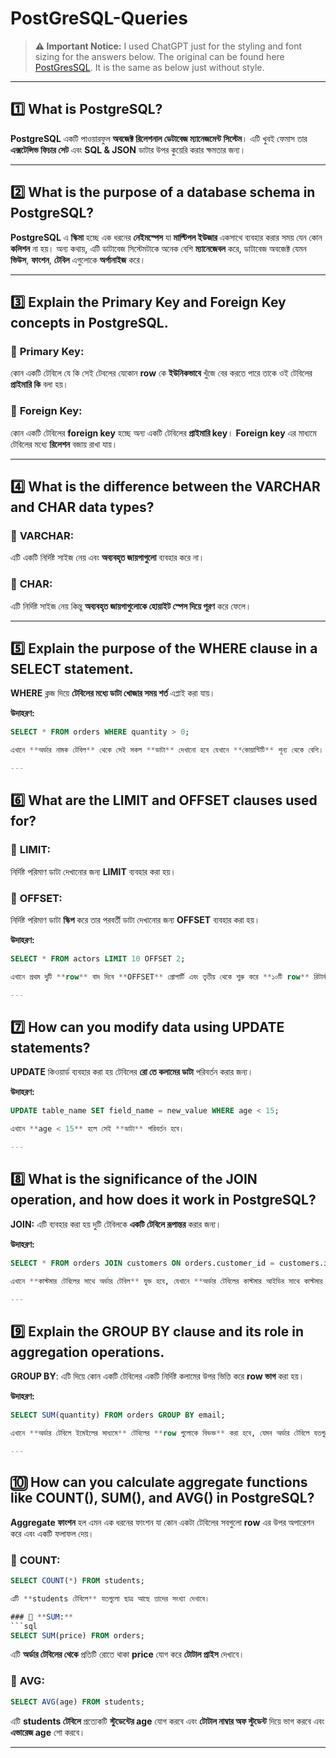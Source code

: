 # PostGreSQL-Queries

> **⚠️ Important Notice:**
> I used ChatGPT just for the styling and font sizing for the answers below. The original can be found here [PostGresSQL](https://docs.google.com/document/d/1fPB6Ow9BFc8QM2Ag75LoLjR6VyKoK_XCiVbqDZsG9xQ/edit?usp=sharing). It is the same as below just without style.


---

## 1️⃣ **What is PostgreSQL?**  
**PostgreSQL** একটি পাওয়ারফুল **অবজেক্ট রিলেশনাল ডেটাবেজ ম্যানেজমেন্ট সিস্টেম**। এটি খুবই ফেমাস তার **এক্সটেন্সিভ ফিচার সেট** এবং **SQL & JSON** ডাটার উপর কুয়েরি করার ক্ষমতার জন্য।

---

## 2️⃣ **What is the purpose of a database schema in PostgreSQL?**  
**PostgreSQL** এ **স্কিমা** হচ্ছে এক ধরনের **নেইমস্পেস** যা **মাল্টিপল ইউজার** একসাথে ব্যবহার করার সময় যেন কোন **কলিশন** না হয়। অন্য কথায়, এটি ডাটাবেজ সিস্টেমটাকে অনেক বেশি **ম্যানেজেবল** করে, ডাটাবেজ অবজেক্ট যেমন **ভিউস**, **ফাংশন**, **টেবিল** এগুলোকে **অর্গানাইজ** করে।

---

## 3️⃣ **Explain the Primary Key and Foreign Key concepts in PostgreSQL.**

### 🔹 **Primary Key:**  
কোন একটি টেবিলে যে কি সেই টেবলের যেকোন **row** কে **ইউনিকভাবে** খুঁজে বের করতে পারে তাকে ওই টেবিলের **প্রাইমারি কি** বলা হয়।

### 🔹 **Foreign Key:**  
কোন একটি টেবিলের **foreign key** হচ্ছে অন্য একটি টেবিলের **প্রাইমারি key**। **Foreign key** এর মাধ্যমে টেবিলের মধ্যে **রিলেশন** বজায় রাখা যায়।

---

## 4️⃣ **What is the difference between the VARCHAR and CHAR data types?**  

### 🔹 **VARCHAR:**  
এটি একটি নির্দিষ্ট সাইজ নেয় এবং **অব্যবহৃত জায়গাগুলো** ব্যবহার করে না।  

### 🔹 **CHAR:**  
এটি নির্দিষ্ট সাইজ নেয় কিন্তু **অব্যবহৃত জায়গাগুলোকে হোয়াইট স্পেস দিয়ে পূরণ** করে ফেলে।

---

## 5️⃣ **Explain the purpose of the WHERE clause in a SELECT statement.**  
**WHERE** ক্লজ দিয়ে **টেবিলের মধ্যে ডাটা খোজার সময় শর্ত** এপ্লাই করা যায়।  

**উদাহরণ:**  
```sql
SELECT * FROM orders WHERE quantity > 0;

এখানে **অর্ডার নামক টেবিল** থেকে সেই সকল **ডাটা** দেখানো হবে যেখানে **কোয়ান্টিটি** শূন্য থেকে বেশি।

---
```
## 6️⃣ **What are the LIMIT and OFFSET clauses used for?**  

### 🔹 **LIMIT:**  
নির্দিষ্ট পরিমাণ ডাটা দেখানোর জন্য **LIMIT** ব্যবহার করা হয়।  

### 🔹 **OFFSET:**  
নির্দিষ্ট পরিমাণ ডাটা **স্কিপ** করে তার পরবর্তী ডাটা দেখানোর জন্য **OFFSET** ব্যবহার করা হয়।

**উদাহরণ:**  
```sql
SELECT * FROM actors LIMIT 10 OFFSET 2;

এখানে প্রথম দুটি **row** বাদ দিবে **OFFSET** প্রোপার্টি এবং তৃতীয় থেকে শুরু করে **১০টি row** রিটার্ন করবে যা **LIMIT** এর কাজ।

---
```
## 7️⃣ **How can you modify data using UPDATE statements?**  
**UPDATE** কিওয়ার্ড ব্যবহার করা হয় টেবিলের **রো তে কলামের ডাটা** পরিবর্তন করার জন্য।  

**উদাহরণ:**  
```sql
UPDATE table_name SET field_name = new_value WHERE age < 15;

এখানে **age < 15** হলে সেই **ডাটা** পরিবর্তন হবে।

---
```
## 8️⃣ **What is the significance of the JOIN operation, and how does it work in PostgreSQL?**  
**JOIN:** এটি ব্যবহার করা হয় দুটি টেবিলকে **একটি টেবিলে রূপান্তর** করার জন্য।

**উদাহরণ:**  
```sql
SELECT * FROM orders JOIN customers ON orders.customer_id = customers.id;

এখানে **কাস্টমার টেবিলের সাথে অর্ডার টেবিল** যুক্ত হবে, যেখানে **অর্ডার টেবিলের কাস্টমার আইডির সাথে কাস্টমার টেবিলের আইডি মিললেই** সেই সকল রো নিয়ে নতুন একটি টেবিল তৈরি হবে।

---
```

## 9️⃣ **Explain the GROUP BY clause and its role in aggregation operations.**  
**GROUP BY**: এটি দিয়ে কোন একটি টেবিলের একটি নির্দিষ্ট কলামের উপর ভিত্তি করে **row ভাগ** করা হয়।  

**উদাহরণ:**  
```sql
SELECT SUM(quantity) FROM orders GROUP BY email;

এখানে **অর্ডার টেবিলে ইমেইলের মাধ্যমে** টেবিলের **row গুলোকে বিভক্ত** করা হবে, যেমন অর্ডার টেবিলে যতগুলো **ই-মেইল** থাকবে সেই **ইমেইল এর উপর ভিত্তি** করে গ্রুপ করা হবে।

---
```
## 🔟 **How can you calculate aggregate functions like COUNT(), SUM(), and AVG() in PostgreSQL?**  
**Aggregate ফাংশন** হল এমন এক ধরনের ফাংশন যা কোন একটা টেবিলের সবগুলো **row** এর উপর অপারেশন করে এবং একটি ফলাফল দেয়।

### 🔹 **COUNT:**  
```sql
SELECT COUNT(*) FROM students;

এটি **students টেবিলে** যতগুলো ছাত্র আছে তাদের সংখ্যা দেখাবে।

### 🔹 **SUM:**  
```sql
SELECT SUM(price) FROM orders;
```
এটি **অর্ডার টেবিলের থেকে** প্রতিটি রোতে থাকা **price** যোগ করে **টোটাল প্রাইস** দেখাবে।

### 🔹 **AVG:**  
```sql
SELECT AVG(age) FROM students;
```
এটি **students টেবিলে** প্রত্যেকটি **স্টুডেন্টের age** যোগ করবে এবং **টোটাল নাম্বার অফ স্টুডেন্ট** দিয়ে ভাগ করবে এবং **এভারেজ age** শো করবে।

---

```

